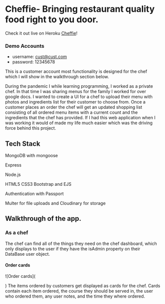 # Cheffie- Bringing restaurant quality food right to you door.

Check it out live on Heroku [Cheffie](https://cheffie.herokuapp.com/)!

### Demo Accounts
- username: cust@cust.com
- password: 12345678

This is a customer account most functionality is designed for the chef which I will show in the walkthrough section below. 

During the pandemic I while learning programming, I worked as a private chef. In that time I was sharing menus for the family I worked for over google docs.
I wanted to create a UI for a chef to upload their menu with photos and  ingredients list for their customer to choose from. Once a customer places an order the chef
will get an updated shopping list consisting of all ordered menu items with a current count and the ingredients that the chef has provided.
If I had this web application when I was working it would of made my life much easier which was the driving force behind this project.

## Tech Stack
MongoDB with mongoose

Express

Node.js

HTML5 CSS3 Bootstrap and EJS

Authentication with Passport

Multer for file uploads and Cloudinary for storage

## Walkthrough of the app.
### As a chef
The chef can find all of the things they need on the chef dashboard, which only displays to the user if they have the isAdmin property on their DataBase user object.
#### Order cards
![Order cards](<blockquote class="imgur-embed-pub" lang="en" data-id="a/4OfLKLt" data-context="false" ><a href="//imgur.com/a/4OfLKLt"></a></blockquote><script async src="//s.imgur.com/min/embed.js" charset="utf-8"></script>)
The items ordered by customers get displayed as cards for the chef. Cards contain each item ordered, the course they should be served in, the user who ordered them, any user notes, and the time they where ordered.

####



<!-- Restaurant quality food delivered right to your door -->
